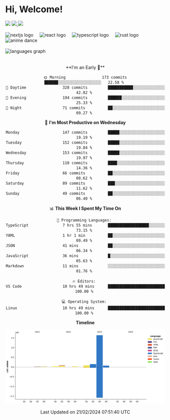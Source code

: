 <div align="center">
  <h1 align="left">
    Hi, Welcome!
  </h1>
  <div align="left">
    <div>
      <img src="https://img.shields.io/github/followers/kraken-afk.svg?style=social&label=Follow&maxAge=2592000" />
      <a href="https://twitter.com/trshppl">
        <img src="https://img.shields.io/twitter/follow/trshppl" />
      </a>
      <a href="https://nv-me.vercel.app">
        <img src="https://img.shields.io/badge/visit-my_site-blue" />
      </a>
    </div>
    <br />
    <div>
      <img src="https://skillicons.dev/icons?i=nextjs" height="40" alt="nextjs logo" />
      <img width="12" />
      <img src="https://skillicons.dev/icons?i=react" height="40" alt="react logo" />
      <img width="12" />
      <img src="https://skillicons.dev/icons?i=ts" height="40" alt="typescript logo" />
      <img width="12" />
      <img src="https://skillicons.dev/icons?i=rust" height="40" alt="rust logo" />
      <img src="https://media.tenor.com/sbvSVkB_hq8AAAAi/anime-dens.gif" alt="anime dance" height="40" />
    </div>
    <br />
    <div>
      <img src="https://github-readme-stats.vercel.app/api/top-langs?username=kraken-afk&locale=en&hide_title=false&layout=compact&card_width=320&langs_count=6&theme=rose_pine&hide_border=true&order=2" height="150" alt="languages graph" />
    </div>
  </div>
  <br />
  <br/>
  <!--START_SECTION:waka-->
**I'm an Early 🐤** 

```text
🌞 Morning                173 commits         ██████░░░░░░░░░░░░░░░░░░░   22.58 % 
🌆 Daytime                328 commits         ███████████░░░░░░░░░░░░░░   42.82 % 
🌃 Evening                194 commits         ██████░░░░░░░░░░░░░░░░░░░   25.33 % 
🌙 Night                  71 commits          ██░░░░░░░░░░░░░░░░░░░░░░░   09.27 % 
```
📅 **I'm Most Productive on Wednesday** 

```text
Monday                   147 commits         █████░░░░░░░░░░░░░░░░░░░░   19.19 % 
Tuesday                  152 commits         █████░░░░░░░░░░░░░░░░░░░░   19.84 % 
Wednesday                153 commits         █████░░░░░░░░░░░░░░░░░░░░   19.97 % 
Thursday                 110 commits         ████░░░░░░░░░░░░░░░░░░░░░   14.36 % 
Friday                   66 commits          ██░░░░░░░░░░░░░░░░░░░░░░░   08.62 % 
Saturday                 89 commits          ███░░░░░░░░░░░░░░░░░░░░░░   11.62 % 
Sunday                   49 commits          ██░░░░░░░░░░░░░░░░░░░░░░░   06.40 % 
```


📊 **This Week I Spent My Time On** 

```text
💬 Programming Languages: 
TypeScript               7 hrs 55 mins       ██████████████████░░░░░░░   73.15 % 
YAML                     1 hr 1 min          ██░░░░░░░░░░░░░░░░░░░░░░░   09.49 % 
JSON                     41 mins             ██░░░░░░░░░░░░░░░░░░░░░░░   06.34 % 
JavaScript               36 mins             █░░░░░░░░░░░░░░░░░░░░░░░░   05.63 % 
Markdown                 11 mins             ░░░░░░░░░░░░░░░░░░░░░░░░░   01.76 % 

🔥 Editors: 
VS Code                  10 hrs 49 mins      █████████████████████████   100.00 % 

💻 Operating System: 
Linux                    10 hrs 49 mins      █████████████████████████   100.00 % 
```

**Timeline**

![Lines of Code chart](https://raw.githubusercontent.com/kraken-afk/kraken-afk/main/assets/bar_graph.png)


 Last Updated on 21/02/2024 07:51:40 UTC
<!--END_SECTION:waka-->
</div>
<br />